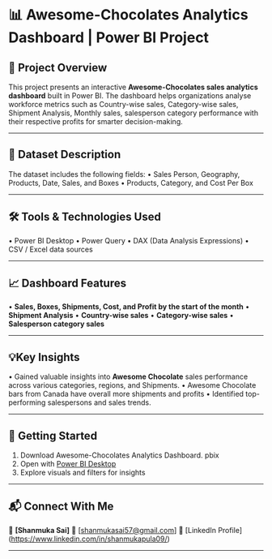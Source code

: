 # 📊 Awesome-Chocolates Analytics Dashboard | Power BI Project
## 📝 Project Overview
This project presents an interactive **Awesome-Chocolates sales analytics dashboard** built in Power BI. The dashboard helps organizations analyse workforce metrics such as Country-wise sales, Category-wise sales, Shipment Analysis, Monthly sales, salesperson category performance with their respective profits for smarter decision-making.
________________________________________
## 📂 Dataset Description
The dataset includes the following fields:
•	Sales Person, Geography, Products, Date, Sales, and Boxes
•	Products, Category, and Cost Per Box
________________________________________
## 🛠 Tools & Technologies Used
•	Power BI Desktop
•	Power Query
•	DAX (Data Analysis Expressions)
•	CSV / Excel data sources
________________________________________
## 📈 Dashboard Features
•	**Sales, Boxes, Shipments, Cost, and Profit by the start of the month**
•	**Shipment Analysis**
•	**Country-wise sales**
•	**Category-wise sales**
•	**Salesperson category sales**
________________________________________
## 💡Key Insights
•	Gained valuable insights into **Awesome Chocolate** sales performance across various categories, regions, and Shipments.
•	Awesome Chocolate bars from Canada have overall more shipments and profits
•	Identified top-performing salespersons and sales trends.
________________________________________
## 🚀 Getting Started
1.	Download Awesome-Chocolates Analytics Dashboard. pbix
2.	Open with [Power BI Desktop](https://powerbi.microsoft.com/en-us/desktop/)
3.	Explore visuals and filters for insights
________________________________________
## 📬 Connect With Me
👤 **[Shanmuka Sai]**
📧 [shanmukasai57@gmail.com]
🔗 [LinkedIn Profile] (https://www.linkedin.com/in/shanmukapula09/)
________________________________________

